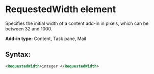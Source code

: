 
# RequestedWidth element
Specifies the initial width of a content add-in in pixels, which can be between 32 and 1000.

 **Add-in type:** Content, Task pane, Mail


## Syntax:


```XML
<RequestedWidth>integer </RequestedWidth>
```


